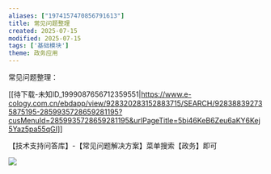 ```yaml
---
aliases: ["1974157470856791613"]
title: 常见问题整理
created: 2025-07-15
modified: 2025-07-15
tags: ['基础模块']
theme: 政务应用
---
```


常见问题整理：

[[待下载-未知ID_1999087656712359551|https://www.e-cology.com.cn/ebdapp/view/928320283152883715/SEARCH/928388392735875195-2859935728659281195?cusMenuId=2859935728659281195&urlPageTitle=5bi46KeB6Zeu6aKY6Kej5Yaz5pa55qGI]]

【技术支持问答库】-【常见问题解决方案】菜单搜索【政务】即可

![](https://myhelpdoc.oss-cn-heyuan.aliyuncs.com/mdimages/2a9bae117afaa541a504fcdcd121d6e1.jpg)